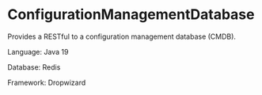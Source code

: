 # ConfigurationManagementDatabase

Provides a RESTful to a configuration management database (CMDB).

Language: Java 19

Database: Redis

Framework: Dropwizard
